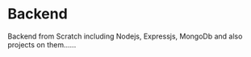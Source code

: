 # Backend
Backend from Scratch including Nodejs, Expressjs, MongoDb and also projects on them......
